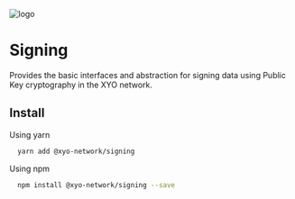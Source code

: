 [logo]: https://www.xy.company/img/home/logo_xy.png

![logo]

# Signing

Provides the basic interfaces and abstraction for signing data using Public Key cryptography in the XYO network.

## Install

Using yarn

```sh
  yarn add @xyo-network/signing
```

Using npm

```sh
  npm install @xyo-network/signing --save
```

